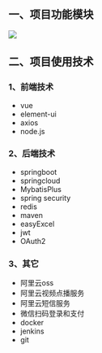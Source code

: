 ## 一、项目功能模块

![](C:\Users\Administrator\Desktop\谷粒教育\谷粒教育功能模块图.png)

## 二、项目使用技术

### 1、前端技术

- vue
- element-ui
- axios
- node.js

### 2、后端技术

- springboot
- springcloud
- MybatisPlus
- spring security
- redis
- maven
- easyExcel
- jwt
- OAuth2

### 3、其它

- 阿里云oss
- 阿里云视频点播服务
- 阿里云短信服务
- 微信扫码登录和支付
- docker
- jenkins
- git

